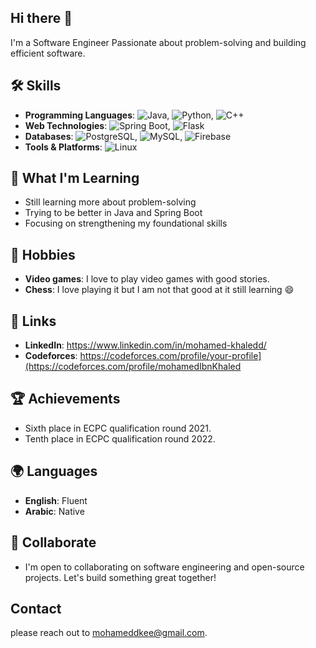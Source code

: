 ## Hi there 👋
I'm a Software Engineer Passionate about problem-solving and building efficient software.

## 🛠️ Skills 
- **Programming Languages**: ![Java](https://img.shields.io/badge/-Java-007396?style=flat-square&logo=java&logoColor=white), ![Python](https://img.shields.io/badge/-Python-3776AB?style=flat-square&logo=python&logoColor=white), ![C++](https://img.shields.io/badge/-C%2B%2B-00599C?style=flat-square&logo=c%2B%2B&logoColor=white)
- **Web Technologies**: ![Spring Boot](https://img.shields.io/badge/-Spring%20Boot-6DB33F?style=flat-square&logo=spring&logoColor=white), ![Flask](https://img.shields.io/badge/-Flask-000000?style=flat-square&logo=flask&logoColor=white)
- **Databases**: ![PostgreSQL](https://img.shields.io/badge/-PostgreSQL-336791?style=flat-square&logo=postgresql&logoColor=white), ![MySQL](https://img.shields.io/badge/-MySQL-4479A1?style=flat-square&logo=mysql&logoColor=white), ![Firebase](https://img.shields.io/badge/-Firebase-F7C930?style=flat-square&logo=firebase&logoColor=white)
- **Tools & Platforms**: ![Linux](https://img.shields.io/badge/-Linux-FCC624?style=flat-square&logo=linux&logoColor=black)

## 🚀 What I'm Learning
- Still learning more about problem-solving
- Trying to be better in Java and Spring Boot
- Focusing on strengthening my foundational skills
## 🎨 Hobbies
- **Video games**: I love to play video games with good stories.
- **Chess**: I love playing it but I am not that good at it still learning 😄
## 🔗 Links
- **LinkedIn**: https://www.linkedin.com/in/mohamed-khaledd/
- **Codeforces**: https://codeforces.com/profile/your-profile](https://codeforces.com/profile/mohamedIbnKhaled
## 🏆 Achievements
- Sixth place in ECPC qualification round 2021.
- Tenth place in ECPC qualification round 2022.

## 🌍 Languages
- **English**: Fluent
- **Arabic**: Native
## 🤝 Collaborate
- I'm open to collaborating on software engineering and open-source projects. Let's build something great together!

## Contact

please reach out to [mohameddkee@gmail.com](mailto:mohameddkee@gmail.com).
